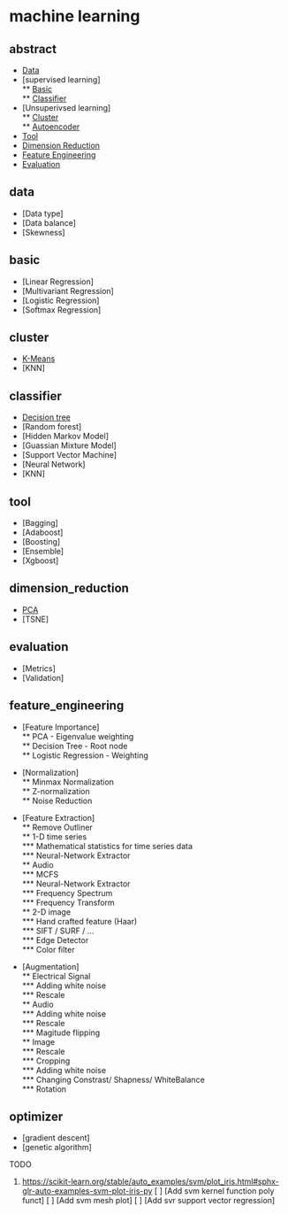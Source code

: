 # machine learning  

## abstract  

* [Data](#data)  
* [supervised learning]  
** [Basic](#basic)   
** [Classifier](#classifier)  
* [Unsuperivsed learning]  
** [Cluster](#cluster)  
** [Autoencoder](#autoencoder)  
* [Tool](#tool)  
* [Dimension Reduction](#dimension_reduction)  
* [Feature Engineering](#feature_engineering)  
* [Evaluation](#evaluation)  

## data  

* [Data type]  
* [Data balance]  
* [Skewness]  

## basic  

* [Linear Regression]  
* [Multivariant Regression]  
* [Logistic Regression]  
* [Softmax Regression]  

## cluster 

* [K-Means](./kmeans/kmeans.py)    
* [KNN]  

## classifier  

* [Decision tree](http://intelligentonlinetools.com/blog/2017/02/18/building-decision-trees-in-python-handling-categorical-data/)  
* [Random forest]  
* [Hidden Markov Model]  
* [Guassian Mixture Model]  
* [Support Vector Machine]  
* [Neural Network]  
* [KNN]  
 
## tool  

* [Bagging]  
* [Adaboost]  
* [Boosting]  
* [Ensemble]  
* [Xgboost]  

## dimension_reduction  

* [PCA](./pca/pca.md)  
* [TSNE]  

## evaluation  

* [Metrics]  
* [Validation]  

## feature_engineering  

* [Feature Importance]  
** PCA - Eigenvalue weighting  
** Decision Tree - Root node  
** Logistic Regression - Weighting  

* [Normalization]  
** Minmax Normalization  
** Z-normalization  
** Noise Reduction  

* [Feature Extraction]  
** Remove Outliner  
** 1-D time series  
*** Mathematical statistics for time series data  
*** Neural-Network Extractor  
** Audio  
*** MCFS   
*** Neural-Network Extractor  
*** Frequency Spectrum   
*** Frequency Transform  
** 2-D image  
*** Hand crafted feature (Haar)  
*** SIFT / SURF / ...  
*** Edge Detector  
*** Color filter  

* [Augmentation]  
** Electrical Signal  
*** Adding white noise  
*** Rescale  
** Audio  
*** Adding white noise  
*** Rescale  
*** Magitude flipping  
** Image  
*** Rescale  
*** Cropping  
*** Adding white noise  
*** Changing Constrast/ Shapness/ WhiteBalance  
*** Rotation  
 
## optimizer  

* [gradient descent]  
* [genetic algorithm]  


TODO
1. https://scikit-learn.org/stable/auto_examples/svm/plot_iris.html#sphx-glr-auto-examples-svm-plot-iris-py
[ ] [Add svm kernel function poly funct]
[ ] [Add svm mesh plot]
[ ] [Add svr support vector regression]
